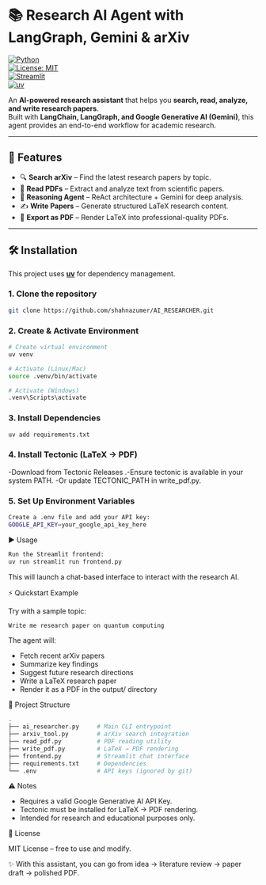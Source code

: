 # 📚 Research AI Agent with LangGraph, Gemini & arXiv

[![Python](https://img.shields.io/badge/python-3.10+-blue.svg)](https://www.python.org/)  
[![License: MIT](https://img.shields.io/badge/License-MIT-green.svg)](LICENSE)  
[![Streamlit](https://img.shields.io/badge/Streamlit-frontend-red)](https://streamlit.io/)  
[![uv](https://img.shields.io/badge/Package-uv-yellow)](https://github.com/astral-sh/uv) 

An **AI-powered research assistant** that helps you **search, read, analyze, and write research papers**.  
Built with **LangChain, LangGraph, and Google Generative AI (Gemini)**, this agent provides an end-to-end workflow for academic research.

---

## 🚀 Features

- 🔍 **Search arXiv** – Find the latest research papers by topic.  
- 📖 **Read PDFs** – Extract and analyze text from scientific papers.  
- 🧠 **Reasoning Agent** – ReAct architecture + Gemini for deep analysis.  
- ✍️ **Write Papers** – Generate structured LaTeX research content.  
- 📄 **Export as PDF** – Render LaTeX into professional-quality PDFs.  

---

## 🛠 Installation

This project uses **[uv](https://github.com/astral-sh/uv)** for dependency management.

### 1. Clone the repository
```bash
git clone https://github.com/shahnazumer/AI_RESEARCHER.git
```

### 2. Create & Activate Environment
```bash
# Create virtual environment
uv venv

# Activate (Linux/Mac)
source .venv/bin/activate  

# Activate (Windows)
.venv\Scripts\activate
```

### 3. Install Dependencies
```bash
uv add requirements.txt
```

### 4. Install Tectonic (LaTeX → PDF)

 -Download from Tectonic Releases
.-Ensure tectonic is available in your system PATH.
 -Or update TECTONIC_PATH in write_pdf.py.

### 5. Set Up Environment Variables
```bash
Create a .env file and add your API key:
GOOGLE_API_KEY=your_google_api_key_here
```

▶️ Usage
```bash
Run the Streamlit frontend:
uv run streamlit run frontend.py
```

This will launch a chat-based interface to interact with the research AI.

⚡ Quickstart Example

Try with a sample topic:
```bash
Write me research paper on quantum computing
```
The agent will:
 - Fetch recent arXiv papers
 - Summarize key findings
 - Suggest future research directions
 - Write a LaTeX research paper
 - Render it as a PDF in the output/ directory

📂 Project Structure
```bash
.
├── ai_researcher.py     # Main CLI entrypoint
├── arxiv_tool.py        # arXiv search integration
├── read_pdf.py          # PDF reading utility
├── write_pdf.py         # LaTeX → PDF rendering
├── frontend.py          # Streamlit chat interface
├── requirements.txt     # Dependencies
└── .env                 # API keys (ignored by git)
```

⚠️ Notes

 - Requires a valid Google Generative AI API Key.
 - Tectonic must be installed for LaTeX → PDF rendering.
 - Intended for research and educational purposes only.

📜 License

MIT License – free to use and modify.

✨ With this assistant, you can go from idea → literature review → paper draft → polished PDF.
